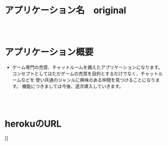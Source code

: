 # アプリケーション名　original
<br>
<br>

# アプリケーション概要
- ゲーム専門の売買、チャットルームを備えたアプリケーションになります。
  コンセプトとしてはただゲームの売買を目的とするだけでなく、チャットルームなどを
  使い共通のジャンルに興味のある仲間を見つけることになります。
  機能につきましては今後、逐次導入していきます。
<br>
<br>

# herokuのURL

 []
<br>
<br>

